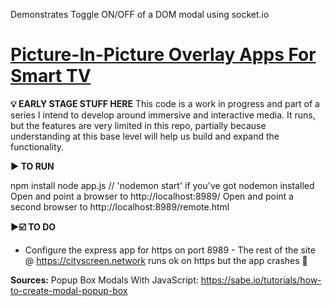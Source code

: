 Demonstrates Toggle ON/OFF of a DOM modal using socket.io

# [Picture-In-Picture Overlay Apps For Smart TV](https://chrisberno.net/post/socket-modals/)

**💡 EARLY STAGE STUFF HERE**
This code is a work in progress and part of a series I intend to develop around immersive and interactive media. It runs, but the features are very limited in this repo, partially because understanding at this base level will help us build and expand the functionality. 

**▶️ TO RUN**

npm install
node app.js  // 'nodemon start' if you've got nodemon installed
Open and point a browser to http://localhost:8989/
Open and point a second browser to http://localhost:8989/remote.html

**▶☑️ TO DO**
- Configure the express app for https on port 8989 - The rest of the site @ https://cityscreen.network runs ok on https but the app crashes 🧐




**Sources:**
Popup Box Modals With JavaScript: https://sabe.io/tutorials/how-to-create-modal-popup-box

